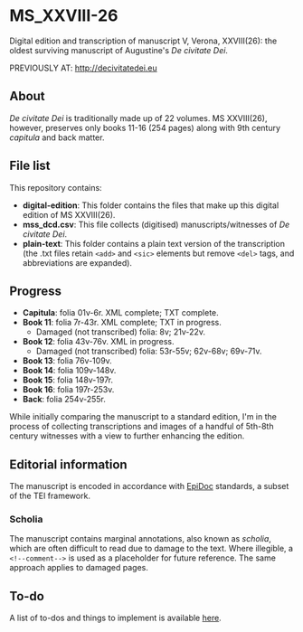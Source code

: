MS_XXVIII-26
=============

Digital edition and transcription of manuscript V, Verona, XXVIII(26): the oldest surviving manuscript of Augustine's _De civitate Dei_.

PREVIOUSLY AT: http://decivitatedei.eu

## About
_De civitate Dei_ is traditionally made up of 22 volumes. MS XXVIII(26), however, preserves only books 11-16 (254 pages) along with 9th century _capitula_ and back matter.

## File list
This repository contains:

* **digital-edition**: This folder contains the files that make up this digital edition of MS XXVIII(26).
* **mss_dcd.csv**: This file collects (digitised) manuscripts/witnesses of _De civitate Dei_. 
* **plain-text**: This folder contains a plain text version of the transcription (the .txt files retain `<add>` and `<sic>` elements but remove `<del>` tags, and abbreviations are expanded).

## Progress

* **Capitula**: folia 01v-6r. XML complete; TXT complete.
* **Book 11**: folia 7r-43r. XML complete; TXT in progress.
  * Damaged (not transcribed) folia: 8v; 21v-22v.
* **Book 12**: folia 43v-76v. XML in progress.
  * Damaged (not transcribed) folia: 53r-55v; 62v-68v; 69v-71v.
* **Book 13**: folia 76v-109v.
* **Book 14**: folia 109v-148v.
* **Book 15**: folia 148v-197r. 
* **Book 16**: folia 197r-253v.
* **Back**: folia 254v-255r.

While initially comparing the manuscript to a standard edition, I'm in the process of collecting transcriptions and images of a handful of 5th-8th century witnesses with a view to further enhancing the edition.


## Editorial information
The manuscript is encoded in accordance with [EpiDoc](http://sourceforge.net/p/epidoc/wiki/Home/) standards, a subset of the TEI framework.  

### Scholia
The manuscript contains marginal annotations, also known as _scholia_, which are often difficult to read due to damage to the text. Where illegible, a `<!--comment-->` is used as a placeholder for future reference. The same approach applies to damaged pages.

## To-do
A list of to-dos and things to implement is available [here](https://github.com/gfranzini/MS_XXVIII-26-/issues).

